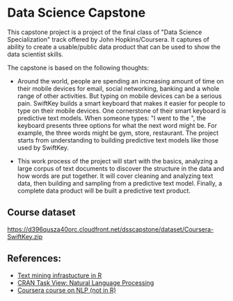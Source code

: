 # Data Science Capstone

This capstone project is a project of the final class of "Data Science Specialization" track offered by John Hopkins/Coursera.  It captures of ability to create a usable/public data product that can be used to show the data scientist skills.

The capstone is based on the following thoughts:
- Around the world, people are spending an increasing amount of time on their mobile devices for email, social networking, banking and a whole range of other activities. But typing on mobile devices can be a serious pain. SwiftKey builds a smart keyboard that makes it easier for people to type on their mobile devices. One cornerstone of their smart keyboard is predictive text models. When someone types: "I went to the ", the keyboard presents three options for what the next word might be. For example, the three words might be gym, store, restaurant. The project starts from understanding to building predictive text models like those used by SwiftKey.

- This work process of the project will start with the basics, analyzing a large corpus of text documents to discover the structure in the data and how words are put together. It will cover cleaning and analyzing text data, then building and sampling from a predictive text model. Finally, a complete data product will be built a predictive text product.
 

## Course dataset
https://d396qusza40orc.cloudfront.net/dsscapstone/dataset/Coursera-SwiftKey.zip

## References:
<ul><li><a href="http://www.jstatsoft.org/v25/i05/" target="_blank" rel="noopener nofollow">Text mining infrastucture in R</a></li><li><a href="http://cran.r-project.org/web/views/NaturalLanguageProcessing.html" target="_blank" rel="noopener nofollow">CRAN Task View: Natural Language Processing</a></li><li><a href="https://class.coursera.org/nlp" target="_blank" rel="noopener nofollow">Coursera course on NLP (not in R)</a></li></ul>


